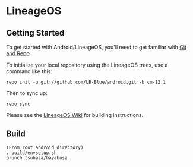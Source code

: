 LineageOS
===========

Getting Started
---------------

To get started with Android/LineageOS, you'll need to get
familiar with [Git and Repo](http://source.android.com/source/using-repo.html).

To initialize your local repository using the LineageOS trees, use a command like this:

    repo init -u git://github.com/LB-Blue/android.git -b cm-12.1

Then to sync up:

    repo sync

Please see the [LineageOS Wiki](http://wiki.lineageos.org/) for building instructions.

Build
--------

    (From root android directory)
    . build/envsetup.sh
    brunch tsubasa/hayabusa

